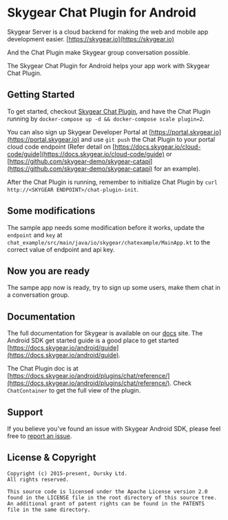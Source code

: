 # Skygear Chat Plugin for Android

Skygear Server is a cloud backend for making the web and mobile app development easier. [https://skygear.io](https://skygear.io)

And the Chat Plugin make Skygear group conversation possible.

The Skygear Chat Plugin for Android helps your app work with Skygear Chat Plugin.

## Getting Started

To get started, checkout [Skygear Chat Plugin](https://github.com/SkygearIO/chat), and have the Chat Plugin running by `docker-compose up -d && docker-compose scale plugin=2`.

You can also sign up Skygear Developer Portal at [https://portal.skygear.io](https://portal.skygear.io) and use `git push` the Chat Plugin to your portal cloud code endpoint (Refer detail on [https://docs.skygear.io/cloud-code/guide](https://docs.skygear.io/cloud-code/guide) or [https://github.com/skygear-demo/skygear-catapi](https://github.com/skygear-demo/skygear-catapi) for an example).

After the Chat Plugin is running, remember to initialize Chat Plugin by `curl http://<SKYGEAR ENDPOINT>/chat-plugin-init`.

## Some modifications

The sample app needs some modification before it works, update the `endpoint` and `key` at `chat_example/src/main/java/io/skygear/chatexample/MainApp.kt` to the correct value of endpoint and api key.

## Now you are ready

The sampe app now is ready, try to sign up some users, make them chat in a conversation group.

## Documentation

The full documentation for Skygear is available on our [docs](https://docs.skygear.io/) site. The Android SDK get started guide is a good place to get started [https://docs.skygear.io/android/guide](https://docs.skygear.io/android/guide).

The Chat Plugin doc is at [https://docs.skygear.io/android/plugins/chat/reference/](https://docs.skygear.io/android/plugins/chat/reference/). Check `ChatContainer` to get the full view of the plugin.

## Support

If you believe you've found an issue with Skygear Android SDK, please feel free
to [report an issue](https://github.com/SkygearIO/chat-SDK-Android/issues).

## License & Copyright

```
Copyright (c) 2015-present, Oursky Ltd.
All rights reserved.

This source code is licensed under the Apache License version 2.0
found in the LICENSE file in the root directory of this source tree.
An additional grant of patent rights can be found in the PATENTS
file in the same directory.

```